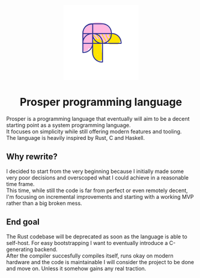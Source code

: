 <p align="center">
	<img src="logo.png" alt="prosper logo" height="200" width="200">
	<h1 align="center">Prosper programming language</h1>
</p>

Prosper is a programming language that eventually will aim to be a decent starting point as a system programming language.  
It focuses on simplicity while still offering modern features and tooling.  
The language is heavily inspired by Rust, C and Haskell.


## Why rewrite?

I decided to start from the very beginning because I initially made some very poor decisions and overscoped what I could achieve in a reasonable time frame.  
This time, while still the code is far from perfect or even remotely decent, 
I'm focusing on incremental improvements and starting with a working MVP rather than a big broken mess.


## End goal

The Rust codebase will be deprecated as soon as the language is able to self-host. For easy bootstrapping I want to eventually introduce a C-generating backend.  
After the compiler succesfully compiles itself, runs okay on modern hardware and the code is maintainable I will consider the project to be done and move on. 
Unless it somehow gains any real traction.
